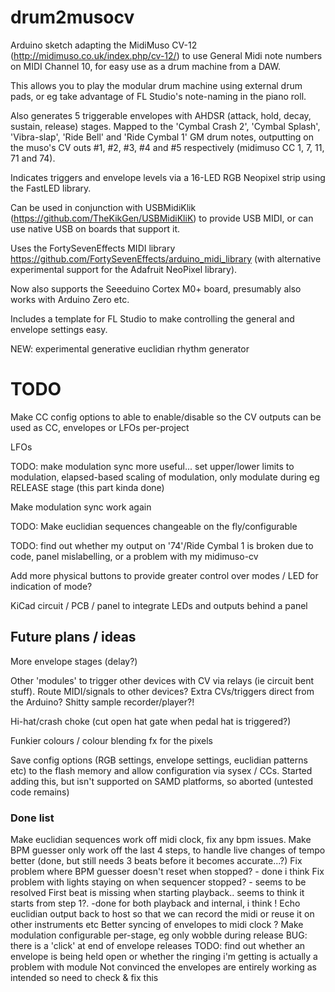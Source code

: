 # drum2musocv

Arduino sketch adapting the MidiMuso CV-12 (http://midimuso.co.uk/index.php/cv-12/) to use General Midi note numbers on MIDI Channel 10, for easy use as a drum machine from a DAW.  

This allows you to play the modular drum machine using external drum pads, or eg take advantage of FL Studio's note-naming in the piano roll.

Also generates 5 triggerable envelopes with AHDSR (attack, hold, decay, sustain, release) stages.  Mapped to the 'Cymbal Crash 2', 'Cymbal Splash', 'Vibra-slap', 'Ride Bell' and 'Ride Cymbal 1' GM drum notes, outputting on the muso's CV outs #1, #2, #3, #4 and #5 respectively (midimuso CC 1, 7, 11, 71 and 74).

Indicates triggers and envelope levels via a 16-LED RGB Neopixel strip using the FastLED library.

Can be used in conjunction with USBMidiKlik (https://github.com/TheKikGen/USBMidiKliK) to provide USB MIDI, or can use native USB on boards that support it.

Uses the FortySevenEffects MIDI library https://github.com/FortySevenEffects/arduino_midi_library (with alternative experimental support for the Adafruit NeoPixel library).

Now also supports the Seeeduino Cortex M0+ board, presumably also works with Arduino Zero etc.

Includes a template for FL Studio to make controlling the general and envelope settings easy.

NEW: experimental generative euclidian rhythm generator

# TODO

Make CC config options to able to enable/disable so the CV outputs can be used as CC, envelopes or LFOs per-project

LFOs

TODO: make modulation sync more useful... set upper/lower limits to modulation, elapsed-based scaling of modulation, only modulate during eg RELEASE stage (this part kinda done)

Make modulation sync work again

TODO: Make euclidian sequences changeable on the fly/configurable

TODO: find out whether my output on '74'/Ride Cymbal 1 is broken due to code, panel mislabelling, or a problem with my midimuso-cv

Add more physical buttons to provide greater control over modes / LED for indication of mode?

KiCad circuit / PCB / panel to integrate LEDs and outputs behind a panel

## Future plans / ideas

More envelope stages (delay?)

Other 'modules' to trigger other devices with CV via relays (ie circuit bent stuff).  Route MIDI/signals to other devices?  Extra CVs/triggers direct from the Arduino?  Shitty sample recorder/player?!

Hi-hat/crash choke (cut open hat gate when pedal hat is triggered?)

Funkier colours / colour blending fx for the pixels

Save config options (RGB settings, envelope settings, euclidian patterns etc) to the flash memory and allow configuration via sysex / CCs.
	Started adding this, but isn't supported on SAMD platforms, so aborted (untested code remains)

### Done list

Make euclidian sequences work off midi clock, fix any bpm issues.
Make BPM guesser only work off the last 4 steps, to handle live changes of tempo better (done, but still needs 3 beats before it becomes accurate...?)
Fix problem where BPM guesser doesn't reset when stopped? - done i think
Fix problem with lights staying on when sequencer stopped? - seems to be resolved
First beat is missing when starting playback.. seems to think it starts from step 1?. -done for both playback and internal, i think !
Echo euclidian output back to host so that we can record the midi or reuse it on other instruments etc
Better syncing of envelopes to midi clock ?
Make modulation configurable per-stage, eg only wobble during release
BUG: there is a 'click' at end of envelope releases
TODO: find out whether an envelope is being held open or whether the ringing i'm getting is actually a problem with module
Not convinced the envelopes are entirely working as intended so need to check & fix this
